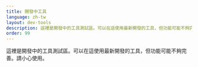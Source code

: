```yaml
---
title: 開發中工具
language: zh-tw
layout: dev-tools
description: 這裡是開發中的工具測試區。可以在這使用最新開發的工具，但功能可能不夠完善。請小心使用。
order: 99
---
```


這裡是開發中的工具測試區。可以在這使用最新開發的工具，但功能可能不夠完善。請小心使用。


